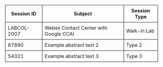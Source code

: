 <table style="border-collapse: collapse; width: 100%;">
  <thead>
    <tr>
      <th style="border: 1px solid black; padding: 8px;">Session ID</th>
      <th style="border: 1px solid black; padding: 8px;">Subject</th>
      <th style="border: 1px solid black; padding: 8px;">Session Type</th>
    </tr>
  </thead>
  <tbody>
    <tr>
      <td style="border: 1px solid black; padding: 8px;">LABCOL-2007</td>
      <td style="border: 1px solid black; padding: 8px;">Webex Contact Center with Google CCAI</td>
      <td style="border: 1px solid black; padding: 8px;">Walk-in Lab</td>
    </tr>
    <tr>
      <td style="border: 1px solid black; padding: 8px;">67890</td>
      <td style="border: 1px solid black; padding: 8px;">Example abstract text 2</td>
      <td style="border: 1px solid black; padding: 8px;">Type 2</td>
    </tr>
    <tr>
      <td style="border: 1px solid black; padding: 8px;">54321</td>
      <td style="border: 1px solid black; padding: 8px;">Example abstract text 3</td>
      <td style="border: 1px solid black; padding: 8px;">Type 3</td>
    </tr>
  </tbody>
</table>